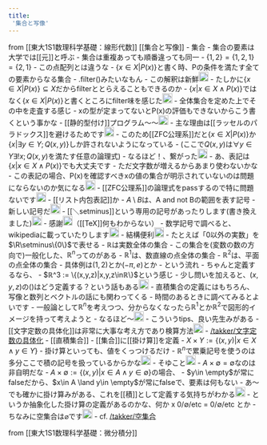 ```yaml
---
title:
 '集合と写像'
---
```


from [[東大1S1数理科学基礎：線形代数]]
[[集合と写像]]
    - 集合
        - 集合の要素は大学では[[元]]と呼ぶ
        - 集合は重複あっても順番違っても同一
            - $\{1, 2\}=\{1, 2, 1\}=\{2, 1\}$
            - この点配列とは違うな
        - $\{x\in X|P(x)\}$と書く時、Pの条件を満たす全ての要素からなる集合
            - .filter()みたいなもん
                - この解釈は新鮮<img src='https://scrapbox.io/api/pages/blu3mo-public/takker/icon' alt='takker.icon' height="19.5"/>
                    - たしかに$\{x\in X|P(x)\}\subseteq X$だからfilterととらえることもできるのか
                - $\{x|x\in X \land P(x)\}$ではなく$\{x\in X|P(x)\}$と書くところにfilter味を感じた<img src='https://scrapbox.io/api/pages/blu3mo-public/blu3mo/icon' alt='blu3mo.icon' height="19.5"/>
                    - 全体集合を定めた上でその中を走査する感じ
                    - xの型が定まってないとP(x)の評価もできないからこう書くという事かな
                        - [[静的型付け]]プログラム〜〜<img src='https://scrapbox.io/api/pages/blu3mo-public/blu3mo/icon' alt='blu3mo.icon' height="19.5"/>
                        - 主な理由は[[ラッセルのパラドックス]]を避けるためです<img src='https://scrapbox.io/api/pages/blu3mo-public/takker/icon' alt='takker.icon' height="19.5"/>
                            - このため[[ZFC公理系]]だと$\{x\in X|P(x)\}$か$\{x|\exists y\in Y;Q(x,y)\}$しか許されないようになっている
                                - (ここで$Q(x,y)$は$\forall y\in Y\exists!x;Q(x,y)$を満たす任意の論理式)
                            - なるほど！、繋がった<img src='https://scrapbox.io/api/pages/blu3mo-public/blu3mo/icon' alt='blu3mo.icon' height="19.5"/>
                            - あ、表記は$\{x|x\in X \land P(x)\}$でも大丈夫です
                                - ただ文字数が増えるからあまり使わないかな
                                - この表記の場合、P(x)を確認すべきxの値の集合が明示されていないのは問題にならないのか気になる<img src='https://scrapbox.io/api/pages/blu3mo-public/blu3mo/icon' alt='blu3mo.icon' height="19.5"/>
                                    - [[ZFC公理系]]の論理式をpassするので特に問題ないです<img src='https://scrapbox.io/api/pages/blu3mo-public/takker/icon' alt='takker.icon' height="19.5"/>
            - [[リスト内包表記]]か
        - $A \setminus B$は、A and not Bの範囲を表す記号
            - 新しい記号だ<img src='https://scrapbox.io/api/pages/blu3mo-public/blu3mo/icon' alt='blu3mo.icon' height="19.5"/>
                - [[＼setminus]]という専用の記号があったりします(書き換えました)<img src='https://scrapbox.io/api/pages/blu3mo-public/takker/icon' alt='takker.icon' height="19.5"/>
                - 感謝<img src='https://scrapbox.io/api/pages/blu3mo-public/blu3mo/icon' alt='blu3mo.icon' height="19.5"/>（[[TeX]]何もわからない）
                - 数学記号で調べると、wikipediaに載っていたりします<img src='https://scrapbox.io/api/pages/blu3mo-public/takker/icon' alt='takker.icon' height="19.5"/>
            - 結構便利<img src='https://scrapbox.io/api/pages/blu3mo-public/takker/icon' alt='takker.icon' height="19.5"/>
                - たとえば「0以外の実数」を$\R\setminus\{0\}$で表せる
        - $ℝ$は実数全体の集合
            - この集合を(変数の数の方向で)一般化した、$ℝ^n$ってのがある
                - $ℝ^1$は、数直線の点全体の集合
                - $ℝ^2$は、平面の点全体の集合
                    - 具体例は$(1,2)$とか$(-π, e)$とか
                - という流れ
            - ちゃんと定義するなら、
                - $ℝ^3 := \{(x,y,z)|x,y,z\inℝ\}$という感じ
                - 少し問いを加えると、$(x,y,z)$の$()$はどう定義する？という話もある<img src='https://scrapbox.io/api/pages/blu3mo-public/takker/icon' alt='takker.icon' height="19.5"/>
                    - 直積集合の定義にはもちろん、写像と数列とベクトルの話にも関わってくる
                    - 時間のあるときに調べてみるとよいです
            - 一般論として$ℝ^n$を考えつつ、分からなくなったら$ℝ^1$とか$ℝ^2$で図形的イメージを持って考えようと
                - なるほど〜<img src='https://scrapbox.io/api/pages/blu3mo-public/blu3mo/icon' alt='blu3mo.icon' height="19.5"/>
                    - こういうtips、良い先生みがある
                - [[文字定数の具体化]]は非常に大事な考え方であり検算方法<img src='https://scrapbox.io/api/pages/blu3mo-public/takker/icon' alt='takker.icon' height="19.5"/>
                    - [/takker/文字定数の具体化](https://scrapbox.io/takker/文字定数の具体化)
    - [[直積集合]]
        - [[集合]]に[[掛け算]]を定義
            - $X\times Y:=\{(x,y)|x\in X \land y\in Y\}$
            - 掛け算といっても、値をくっつけるだけ
            - $ℝ^n$で累乗記号を使うのは多分ここで積の記号を扱っているからかな<img src='https://scrapbox.io/api/pages/blu3mo-public/blu3mo/icon' alt='blu3mo.icon' height="19.5"/>
                - そゆこと<img src='https://scrapbox.io/api/pages/blu3mo-public/takker/icon' alt='takker.icon' height="19.5"/>
            - $A\times ∅=∅$なのは非自明だな
                - $A\times ∅:=\{(x,y)|x\in A \land y\in ∅\}$の場合、
                    - $y\in \empty$が常にfalseだから、$x\in A \land y\in \empty$が常にfalseで、要素は何もない
                - あ〜でも確かに掛け算みがある、これを[[積]]として定義する気持ちがわかる<img src='https://scrapbox.io/api/pages/blu3mo-public/blu3mo/icon' alt='blu3mo.icon' height="19.5"/>
                    - というか抽象化した掛け算の定義があるのかな、何か x 0/∅/etc = 0/∅/etc とか
                - ちなみに空集合は$\varnothing$です<img src='https://scrapbox.io/api/pages/blu3mo-public/takker/icon' alt='takker.icon' height="19.5"/>
                    - cf. [/takker/空集合](https://scrapbox.io/takker/空集合)


from [[東大1S1数理科学基礎：微分積分]]